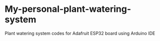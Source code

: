 # My-personal-plant-watering-system
Plant watering system codes for Adafruit ESP32 board using Arduino IDE
